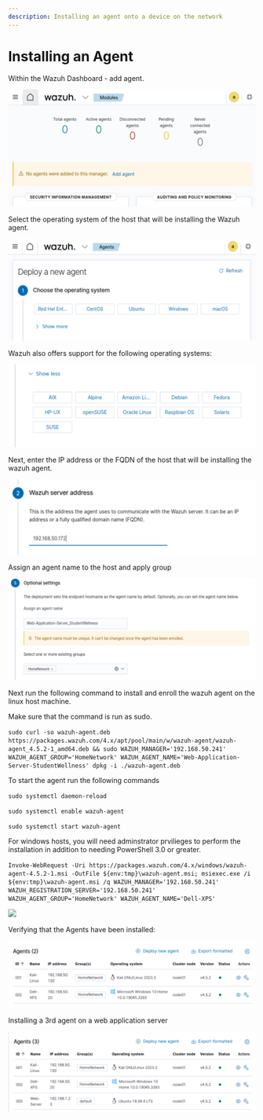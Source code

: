 ```yaml
---
description: Installing an agent onto a device on the network
---
```


# Installing an Agent

Within the Wazuh Dashboard - add agent.&#x20;

![](<../.gitbook/assets/image (6).png>)

Select the operating system of the host that will be installing the Wazuh agent.&#x20;

![](<../.gitbook/assets/image (7).png>)

Wazuh also offers support for the following operating systems:&#x20;

![](<../.gitbook/assets/image (8).png>)

Next, enter the IP address or the FQDN of the host that will be installing the wazuh agent.&#x20;

![](<../.gitbook/assets/image (10).png>)

Assign an agent name to the host and apply group

![](<../.gitbook/assets/image (11).png>)

Next run the following command to install and enroll the wazuh agent on the linux host machine.

Make sure that the command is run as sudo.&#x20;

`sudo curl -so wazuh-agent.deb https://packages.wazuh.com/4.x/apt/pool/main/w/wazuh-agent/wazuh-agent_4.5.2-1_amd64.deb && sudo WAZUH_MANAGER='192.168.50.241' WAZUH_AGENT_GROUP='HomeNetwork' WAZUH_AGENT_NAME='Web-Application-Server-StudentWellness' dpkg -i ./wazuh-agent.deb`

To start the agent run the following commands

`sudo systemctl daemon-reload`

`sudo systemctl enable wazuh-agent`

`sudo systemctl start wazuh-agent`



For windows hosts, you will need adminstrator prvilieges to perform the installation in addition to needing PowerShell 3.0 or greater.&#x20;

`Invoke-WebRequest -Uri https://packages.wazuh.com/4.x/windows/wazuh-agent-4.5.2-1.msi -OutFile ${env:tmp}\wazuh-agent.msi; msiexec.exe /i ${env:tmp}\wazuh-agent.msi /q WAZUH_MANAGER='192.168.50.241' WAZUH_REGISTRATION_SERVER='192.168.50.241' WAZUH_AGENT_GROUP='HomeNetwork' WAZUH_AGENT_NAME='Dell-XPS'`

![](https://lh5.googleusercontent.com/gNVquC4aJUd\_5wOq53zVXo-NO6hrUvf4VBrFYsrouYFSh3MVZcth8f0U4AHe9HCzp-QnrLFUmC0Zn4eD9-M4sTkiqyGbBKNoIhKUx2tXGJggCVyqQtxvs3To-hXWBEeJnygyhxQybsOXQQvJOqn2bK0)

Verifying that the Agents have been installed:&#x20;

![](<../.gitbook/assets/image (13).png>)

Installing a 3rd agent on a web application server

![](<../.gitbook/assets/image (14).png>)



